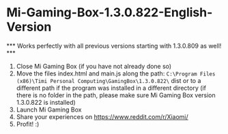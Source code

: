 # Mi-Gaming-Box-1.3.0.822-English-Version

*** Works perfectly with all previous versions starting with 1.3.0.809 as well! ***

1) Close Mi Gaming Box (if you have not already done so)
2) Move the files index.html and main.js along the path:
`C:\Program Files (x86)\Timi Personal Computing\GamingBox\1.3.0.822\`
dist or to a different path if the program was installed in a different directory
(if there is no folder in the path, please make sure Mi Gaming Box version 1.3.0.822 is installed)
3) Launch Mi Gaming Box
4) Share your experiences on https://www.reddit.com/r/Xiaomi/
5) Profit! :)
